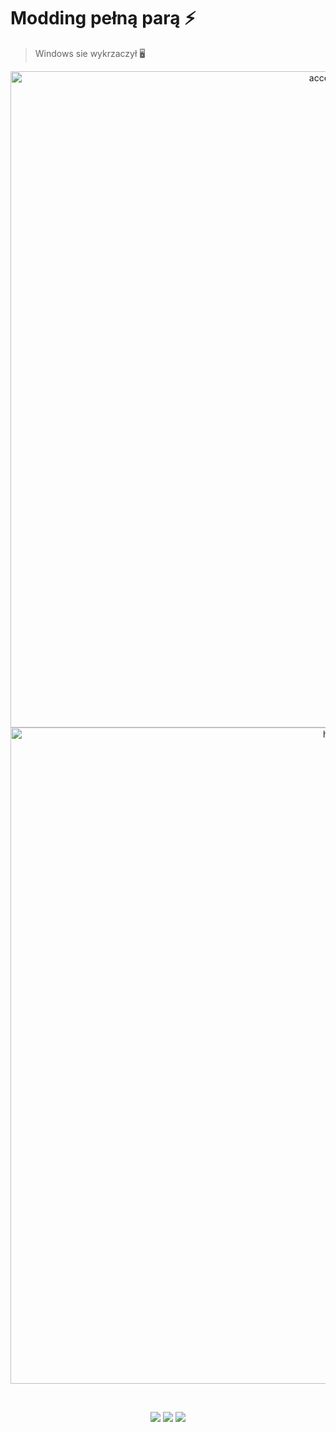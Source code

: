 # Modding pełną parą ⚡
> Windows sie wykrzaczył 🖥️

<p align="center">
  <img src="https://i.wpimg.pl/1280x/filerepo.grupawp.pl/api/v1/display/embed/cdf45887-0724-44e9-84a8-1961e271b390" width="1050" alt="accessibility text">
  <img src="https://neosmart.net/wiki/wp-content/uploads/sites/5/2014/06/0x000000D1.png" width="1050" title="hover text">
</p>
<br>
<p align="center">
  <img src="https://scontent-frx5-1.xx.fbcdn.net/v/t1.6435-9/fr/cp0/e15/q65/155463020_10158944036682207_2531884502994068218_n.jpg?_nc_cat=111&ccb=1-5&_nc_sid=8024bb&efg=eyJpIjoidCJ9&_nc_ohc=UgwVPc2cdQsAX8j1lmw&_nc_ht=scontent-frx5-1.xx&oh=00_AT8DPYEn1CYKNgB-emoZDH5Maxt2dNA6yTFuYX0BaDPL4g&oe=61F40BC3">
  <img src="https://i1.kwejk.pl/k/obrazki/2021/01/kyjIgf0CiabAESUW.jpg">
  <img src="https://scontent-frt3-2.xx.fbcdn.net/v/t1.6435-9/fr/cp0/e15/q65/131909406_3755871087797448_4244717161392009534_n.jpg?_nc_cat=103&ccb=1-5&_nc_sid=8024bb&efg=eyJpIjoidCJ9&_nc_ohc=GWUiMrA77nAAX9sRgPI&_nc_ht=scontent-frt3-2.xx&oh=00_AT97rA3G1c_WdAzyi1OKn9jo1YxBe4rofoSluJa-1KWpxg&oe=61F5A4A4">
</p>
